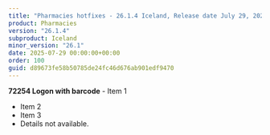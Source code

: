 ```yaml
---
title: "Pharmacies hotfixes - 26.1.4 Iceland, Release date July 29, 2025 - Hotfixes"
product: Pharmacies
version: "26.1.4"
subproduct: Iceland
minor_version: "26.1"
date: 2025-07-29 00:00:00+00:00
order: 100
guid: d89673fe58b50785de24fc46d676ab901edf9470
---
```


**72254 Logon with barcode** - Item 1- Item 2- Item 3- Details not available.

